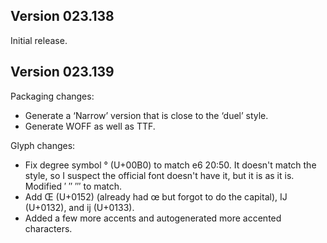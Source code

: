 ## Version 023.138

Initial release.

## Version 023.139

Packaging changes:

- Generate a ‘Narrow’ version that is close to the ‘duel’ style.
- Generate WOFF as well as TTF.

Glyph changes:

- Fix degree symbol ° (U+00B0) to match e6 20:50. It doesn't match the style,
  so I suspect the official font doesn't have it, but it is as it is.
  Modified ′ ″ ‴ to match.
- Add Œ (U+0152) (already had œ but forgot to do the capital), Ĳ (U+0132),
  and ĳ (U+0133).
- Added a few more accents and autogenerated more accented characters.
